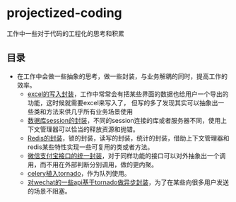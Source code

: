 # projectized-coding
工作中一些对于代码的工程化的思考和积累

## 目录
- 在工作中会做一些抽象的思考，做一些封装，与业务解耦的同时，提高工作的效率。
    - [excel的写入封装](geeknical_excel/geek_excel_util.py)，工作中常常会有把某些界面的数据也给用户一个导出的功能，这时候就需要excel来写入了，
    但写的多了发现其实可以抽象出一些类和方法来供几乎所有业务场景使用
    - [数据库session的封装](geeknical_db/geek_db_util.py)，不同的session连接的库或者服务器不同，使用上下文管理器可以恰当的释放资源和抛错。
    - [Redis的封装](geeknical_redis/geek_redis_util.py)，锁的封装，读写的封装，统计的封装，借助上下文管理器和redis某些特性实现一些可复用的类或者方法。
    - [微信支付宝接口的统一封装](geeknical_pay/geek_pay_util.py)，对于同样功能的接口可以对外抽象出一个调用，而不用在外部判断分别调用，做的更内聚。
    - [celery植入tornado](geeknical_celery/geek_celery_task.py)，作为队列使用。
    - [对wechat的一些api基于tornado做异步封装](geeknical_wechat/geek_wechat_client.py)，为了在某些向很多用户发送的场景不阻塞。
